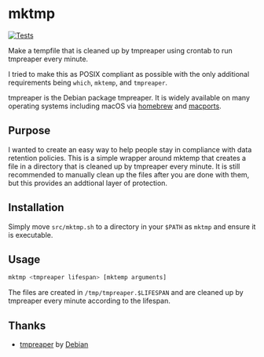 # mktmp

[![Tests](https://github.com/marzvrover/mktmp/actions/workflows/tests.yml/badge.svg)](https://github.com/marzvrover/mktmp/actions/workflows/tests.yml)

Make a tempfile that is cleaned up by tmpreaper using crontab to run tmpreaper every minute.

I tried to make this as POSIX compliant as possible with the only additional requirements being `which`, `mktemp`, and `tmpreaper`.

tmpreaper is the Debian package tmpreaper. It is widely available on many operating systems including macOS via [homebrew](https://brew.sh) and [macports](https://www.macports.org/).

## Purpose

I wanted to create an easy way to help people stay in compliance with data retention policies. This is a simple wrapper around mktemp that creates a file in a directory that is cleaned up by tmpreaper every minute. It is still recommended to manually clean up the files after you are done with them, but this provides an addtional layer of protection.

## Installation

Simply move `src/mktmp.sh` to a directory in your `$PATH` as `mktmp` and ensure it is executable.

## Usage

```bash
mktmp <tmpreaper lifespan> [mktemp arguments]
```

The files are created in `/tmp/tmpreaper.$LIFESPAN` and are cleaned up by tmpreaper every minute according to the lifespan.

## Thanks

- [tmpreaper](https://packages.debian.org/source/bullseye/tmpreaper) by [Debian](https://www.debian.org/)
